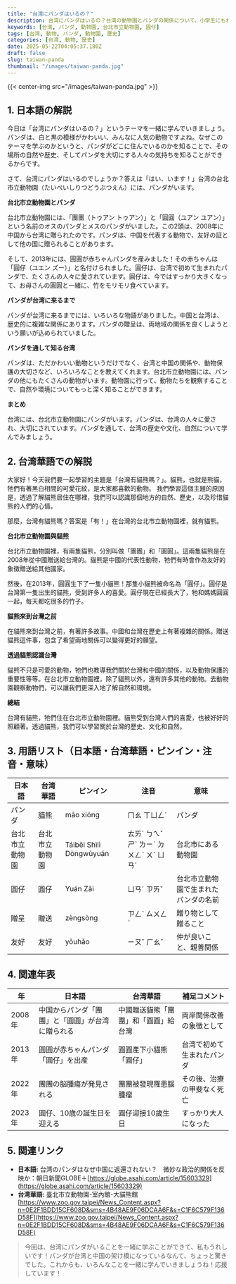 ```yaml
---
title: "台湾にパンダはいるの？"
description: 台湾にパンダはいるの？台湾の動物園とパンダの関係について、小学生にもわかりやすく解説します。
keywords: [台湾, パンダ, 動物園, 台北市立動物園, 圓仔]
tags: [台湾, 動物, パンダ, 動物園, 歴史]
categories: [台湾, 動物, 歴史]
date: 2025-05-22T04:05:37.180Z
draft: false
slug: taiwan-panda
thumbnail: "/images/taiwan-panda.jpg"
---
```


{{< center-img src="/images/taiwan-panda.jpg" >}}

## 1. 日本語の解説

今日は「台湾にパンダはいるの？」というテーマを一緒に学んでいきましょう。パンダは、白と黒の模様がかわいい、みんなに人気の動物ですよね。なぜこのテーマを学ぶのかというと、パンダがどこに住んでいるのかを知ることで、その場所の自然や歴史、そしてパンダを大切にする人々の気持ちを知ることができるからです。

さて、台湾にパンダはいるのでしょうか？答えは「はい、います！」台湾の台北市立動物園（たいぺいしりつどうぶつえん）には、パンダがいます。

**台北市立動物園とパンダ**

台北市立動物園には、「團團（トゥアン トゥアン）」と「圓圓（ユアン ユアン）」という名前のオスのパンダとメスのパンダがいました。この2頭は、2008年に中国から台湾に贈られたのです。パンダは、中国を代表する動物で、友好の証として他の国に贈られることがあります。

そして、2013年には、圓圓が赤ちゃんパンダを産みました！その赤ちゃんは「圓仔（ユエン ズー）」と名付けられました。圓仔は、台湾で初めて生まれたパンダで、たくさんの人々に愛されています。圓仔は、今ではすっかり大きくなって、お母さんの圓圓と一緒に、竹をモリモリ食べています。

**パンダが台湾に来るまで**

パンダが台湾に来るまでには、いろいろな物語がありました。中国と台湾は、歴史的に複雑な関係にあります。パンダの贈呈は、両地域の関係を良くしようという願いが込められていました。

**パンダを通して知る台湾**

パンダは、ただかわいい動物というだけでなく、台湾と中国の関係や、動物保護の大切さなど、いろいろなことを教えてくれます。台北市立動物園には、パンダの他にもたくさんの動物がいます。動物園に行って、動物たちを観察することで、自然や環境についてもっと深く知ることができます。

**まとめ**

台湾には、台北市立動物園にパンダがいます。パンダは、台湾の人々に愛され、大切にされています。パンダを通して、台湾の歴史や文化、自然について学んでみましょう。

## 2. 台湾華語での解説

大家好！今天我們要一起學習的主題是「台灣有貓熊嗎？」。貓熊，也就是熊貓，牠們有著黑白相間的可愛花紋，是大家都喜歡的動物。 我們學習這個主題的原因是，透過了解貓熊居住在哪裡，我們可以認識那個地方的自然、歷史，以及珍惜貓熊的人們的心情。

那麼，台灣有貓熊嗎？答案是「有！」在台灣的台北市立動物園裡，就有貓熊。

**台北市立動物園與貓熊**

台北市立動物園裡，有兩隻貓熊，分別叫做「團團」和「圓圓」。這兩隻貓熊是在2008年從中國贈送給台灣的。貓熊是中國的代表性動物，牠們有時會作為友好的象徵贈送給其他國家。

然後，在2013年，圓圓生下了一隻小貓熊！那隻小貓熊被命名為「圓仔」。圓仔是台灣第一隻出生的貓熊，受到許多人的喜愛。圓仔現在已經長大了，牠和媽媽圓圓一起，每天都吃很多的竹子。

**貓熊來到台灣之前**

在貓熊來到台灣之前，有著許多故事。中國和台灣在歷史上有著複雜的關係。贈送貓熊這件事，包含了希望兩地關係可以變得更好的願望。

**透過貓熊認識台灣**

貓熊不只是可愛的動物，牠們也教導我們關於台灣和中國的關係，以及動物保護的重要性等等。在台北市立動物園裡，除了貓熊以外，還有許多其他的動物。去動物園觀察動物們，可以讓我們更深入地了解自然和環境。

**總結**

台灣有貓熊，牠們住在台北市立動物園裡。貓熊受到台灣人們的喜愛，也被好好的照顧著。透過貓熊，我們可以學習關於台灣的歷史、文化和自然。

## 3. 用語リスト（日本語・台湾華語・ピンイン・注音・意味）

| 日本語 | 台湾華語 | ピンイン | 注音 | 意味 |
|---|---|---|---|---|
| パンダ | 貓熊 | māo xióng | ㄇㄠ ㄒㄩㄥˊ | パンダ |
| 台北市立動物園 | 台北市立動物園 | Táiběi Shìlì Dòngwùyuán | ㄊㄞˊ ㄅㄟˇ ㄕˋ ㄌㄧˋ ㄉㄨㄥˋ ㄨˋ ㄩㄢˊ | 台北市にある動物園 |
| 圓仔 | 圓仔 | Yuán Zǎi | ㄩㄢˊ ㄗㄞˇ | 台北市立動物園で生まれたパンダの名前 |
| 贈呈 | 贈送 | zèngsòng | ㄗㄥˋ ㄙㄨㄥˋ | 贈り物として贈ること |
| 友好 | 友好 | yǒuhǎo | ㄧㄡˇ ㄏㄠˇ | 仲が良いこと、親善関係 |

## 4. 関連年表

| 年 | 日本語 | 台湾華語 | 補足コメント |
|---|---|---|---|
| 2008年 | 中国からパンダ「團團」と「圓圓」が台湾に贈られる | 中國贈送貓熊「團團」和「圓圓」給台灣 | 両岸関係改善の象徴として |
| 2013年 | 圓圓が赤ちゃんパンダ「圓仔」を出産 | 圓圓產下小貓熊「圓仔」 | 台湾で初めて生まれたパンダ |
| 2022年 | 團團の脳腫瘍が発見される | 團團被發現罹患腦腫瘤 | その後、治療の甲斐なく死亡 |
| 2023年 | 圓仔、10歳の誕生日を迎える | 圓仔迎接10歲生日 | すっかり大人になった |

## 5. 関連リンク

*   **日本語:** 台湾のパンダはなぜ中国に返還されない？　微妙な政治的関係を反映か：朝日新聞GLOBE＋[https://globe.asahi.com/article/15603329](https://globe.asahi.com/article/15603329)
*   **台湾華語:** 臺北市立動物園-室內館-大貓熊館[https://www.zoo.gov.taipei/News_Content.aspx?n=0E2F1BDD15CF608D&sms=4B48AE9F06DCAA6F&s=C1F6C579F136D58F](https://www.zoo.gov.taipei/News_Content.aspx?n=0E2F1BDD15CF608D&sms=4B48AE9F06DCAA6F&s=C1F6C579F136D58F)

> 今回は、台湾にパンダがいることを一緒に学ぶことができて、私もうれしいです！パンダが台湾と中国の架け橋になっているなんて、ちょっと驚きでした。これからも、いろんなことを一緒に学んでいきましょうね！応援しています！
